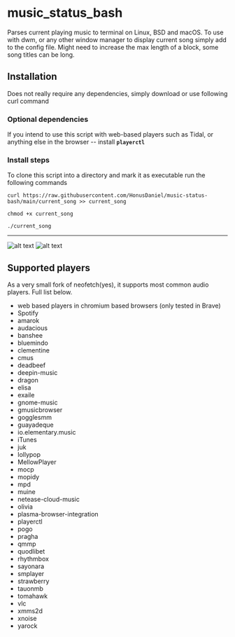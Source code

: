 # music_status_bash
Parses current playing music to terminal on Linux, BSD and macOS. To use with dwm, or any other window manager to display current song simply add to the config file. Might need to increase the max length of a block, some song titles can be long.
## Installation
Does not really require any dependencies, simply download or use following curl command
### Optional dependencies
If you intend to use this script with web-based players such as Tidal, or anything else in the browser -- install **`playerctl`**

### Install steps
To clone this script into a directory and mark it as executable run the following commands 

`curl https://raw.githubusercontent.com/HonusDaniel/music-status-bash/main/current_song >> current_song`

 `chmod +x current_song`

 `./current_song`

---

![alt text](https://raw.githubusercontent.com/HonusDaniel/personalsite/gh-pages/images/song2.png)
![alt text](https://raw.githubusercontent.com/HonusDaniel/personalsite/gh-pages/images/current_song.png)


## Supported players
As a very small fork of neofetch(yes), it supports most common audio players. Full list below.

* web based players in chromium based browsers (only tested in Brave)
* Spotify
* amarok
* audacious
* banshee
* bluemindo
* clementine
* cmus
* deadbeef
* deepin-music
* dragon
* elisa
* exaile
* gnome-music
* gmusicbrowser
* gogglesmm
* guayadeque
* io.elementary.music
* iTunes
* juk
* lollypop
* MellowPlayer
* mocp
* mopidy
* mpd
* muine
* netease-cloud-music
* olivia
* plasma-browser-integration
* playerctl
* pogo
* pragha
* qmmp
* quodlibet
* rhythmbox
* sayonara
* smplayer
* strawberry
* tauonmb
* tomahawk
* vlc
* xmms2d
* xnoise
* yarock

